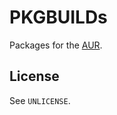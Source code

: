 # PKGBUILDs

Packages for the [AUR][0].

## License

See `UNLICENSE`.

[0]: https://aur.archlinux.org "AUR: Arch User Repository"
